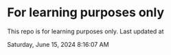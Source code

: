 # For learning purposes only
This repo is for learning purposes only.
Last updated at

Saturday, June 15, 2024 8:16:07 AM

